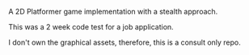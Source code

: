 A 2D Platformer game implementation with a stealth approach.

This was a 2 week code test for a job application.

I don't own the graphical assets, therefore, this is a consult only repo.
